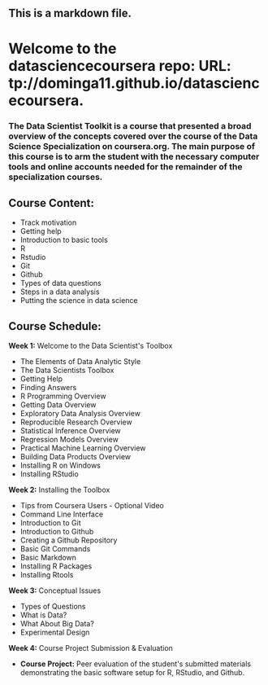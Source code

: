 ## This is a markdown file.

# Welcome to the datasciencecoursera repo: URL: tp://dominga11.github.io/datasciencecoursera.

### The Data Scientist Toolkit is a course that presented a broad overview of the concepts covered over the course of the Data Science Specialization on coursera.org.  The main purpose of this course is to arm the student with the necessary computer tools and online accounts needed for the remainder of the specialization courses.

## **Course Content:**
* Track motivation
* Getting help
* Introduction to basic tools
* R
* Rstudio
* Git
* Github
* Types of data questions
* Steps in a data analysis
* Putting the science in data science

## **Course Schedule:**
**Week 1:** Welcome to the Data Scientist's Toolbox
* The Elements of Data Analytic Style 
* The Data Scientists Toolbox
* Getting Help 
* Finding Answers 
* R Programming Overview 
* Getting Data Overview 
* Exploratory Data Analysis Overview
* Reproducible Research Overview 
* Statistical Inference Overview
* Regression Models Overview
* Practical Machine Learning Overview
* Building Data Products Overview
* Installing R on Windows 
* Installing RStudio

**Week 2:** Installing the Toolbox
* Tips from Coursera Users -  Optional Video 
* Command Line Interface 
* Introduction to Git
* Introduction to Github 
* Creating a Github Repository
* Basic Git Commands 
* Basic Markdown
* Installing R Packages 
* Installing Rtools

**Week 3:** Conceptual Issues
* Types of Questions 
* What is Data? 
* What About Big Data? 
* Experimental Design
 
**Week 4:** Course Project Submission & Evaluation
* **Course Project:** Peer evaluation of the student's submitted materials demonstrating the basic software setup for R, RStudio, and Github.
